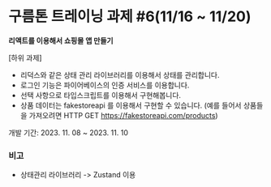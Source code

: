 # 구름톤 트레이닝 과제 #6(11/16 ~ 11/20)

**리액트를 이용해서 쇼핑몰 앱 만들기**

[하위 과제]

-   리덕스와 같은 상태 관리 라이브러리를 이용해서 상태를 관리합니다.
-   로그인 기능은 파이어베이스의 인증 서비스를 이용합니다.
-   선택 사항으로 타입스크립트를 이용해서 구현해봅니다.
-   상품 데이터는 fakestoreapi 를 이용해서 구현할 수 있습니다. (예를 들어서 상품들을 가져오려면 HTTP GET https://fakestoreapi.com/products)

개발 기간: 2023. 11. 08 ~ 2023. 11. 10

### 비고

-   상태관리 라이브러리 -> Zustand 이용
